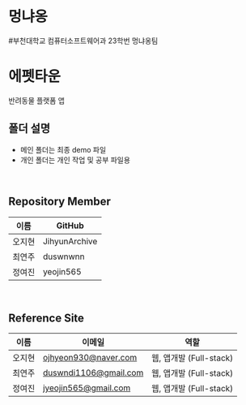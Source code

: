 # 멍냐옹
#부천대학교 컴퓨터소프트웨어과 23학번 멍냐옹팀

# 에펫타운
반려동물 플랫폼 앱


폴더 설명
---
- 메인 폴더는 최종 demo 파일
- 개인 폴더는 개인 작업 및 공부 파일용

<br/>

Repository Member
---
이름 | GitHub
-- | --
오지현 | JihyunArchive
최연주 | duswnwnn
정여진 | yeojin565

<br/>

Reference Site
---
이름 | 이메일 | 역할
-- | -- | --
오지현 | ojhyeon930@naver.com | 웹, 앱개발 (Full-stack)
최연주 | duswndi1106@gmail.com | 웹, 앱개발 (Full-stack)
정여진 | jyeojin565@gmail.com | 웹, 앱개발 (Full-stack)
